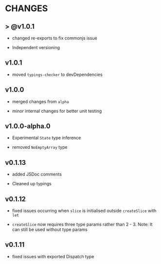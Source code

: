 # CHANGES

## > @v1.0.1

* changed re-exports to fix commonjs issue

* Independent versioning

## v1.0.1

* moved `typings-checker` to devDependencies

## v1.0.0

* merged changes from  `alpha`

* minor internal changes for better unit testing

## v1.0.0-alpha.0

* Experimental `State` type inference

* removed `NoEmptyArray` type

## v0.1.13

* added JSDoc comments

* Cleaned up typings

## v0.1.12

* fixed issues occurring when `slice` is initialised outside `createSlice` with `let`

* `createSlice` now requires three type params rather than 2 - 3. Note: It can still be used without type params

## v0.1.11

* fixed issues with exported Dispatch type
